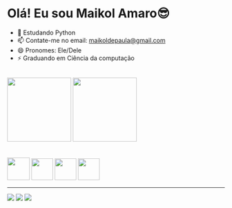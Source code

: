 <h1>Olá! Eu sou Maikol Amaro😎</h1>

- 🌱 Estudando Python
- 📫 Contate-me no email: maikoldepaula@gmail.com
- 😄 Pronomes: Ele/Dele
- ⚡ Graduando em Ciência da computação 
<br>
<div>
  <img height="148px"  src="https://github-readme-stats.vercel.app/api?username=Maikol031&layout=compact&show_icons=true&theme=tokyonight"/>
  <img height="148px" src="https://github-readme-stats.vercel.app/api/top-langs/?username=Maikol031&layout=compact&langs_count=16&theme=tokyonight"/>
</div>
<div>
<br>
<br>
  <img width="52" src="https://cdn.jsdelivr.net/gh/devicons/devicon/icons/python/python-original.svg" />
  <img width="50" src="https://cdn.jsdelivr.net/gh/devicons/devicon/icons/html5/html5-original.svg"/>
  <img width="50" src="https://cdn.jsdelivr.net/gh/devicons/devicon/icons/css3/css3-original.svg" />
  <img width="50" src="https://cdn.jsdelivr.net/gh/devicons/devicon/icons/javascript/javascript-original.svg" />


</div>
  <hr>
 
<div>
  <a href = "mailto:maikoldepaula@gmail.com"><img src="https://img.shields.io/badge/Gmail-D14836?style=for-the-badge&logo=gmail&logoColor=white" target="_blank"></a>
  <a href = "https://www.linkedin.com/in/maikol-amaro-075b48175/"><img src="https://img.shields.io/badge/LinkedIn-0077B5?style=for-the-badge&logo=linkedin&logoColor=white" target="_blank"></a>
  <a href = "https://instagram.com/maikol_fz?igshid=YmMyMTA2M2Y="><img src="https://img.shields.io/badge/Instagram-E4405F?style=for-the-badge&logo=instagram&logoColor=white" target="_blank"></a>

</div>
  
